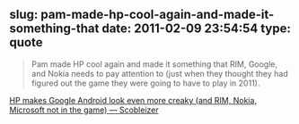 slug: pam-made-hp-cool-again-and-made-it-something-that
date: 2011-02-09 23:54:54
type: quote
---

> Pam made HP cool again and made it something that RIM, Google, and Nokia needs to pay attention to (just when they thought they had figured out the game they were going to have to play in 2011).

[HP makes Google Android look even more creaky (and RIM, Nokia, Microsoft not in the game) — Scobleizer](http://scobleizer.com/2011/02/09/hp-makes-google-look-even-more-creaky/)
